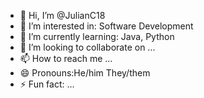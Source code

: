 - 👋 Hi, I’m @JulianC18
- 👀 I’m interested in: Software Development 
- 🌱 I’m currently learning: Java, Python
- 💞️ I’m looking to collaborate on ...
- 📫 How to reach me ...
- 😄 Pronouns:He/him They/them
- ⚡ Fun fact: ...

<!---
JulianC18/JulianC18 is a ✨ special ✨ repository because its `README.md` (this file) appears on your GitHub profile.
You can click the Preview link to take a look at your changes.
--->
